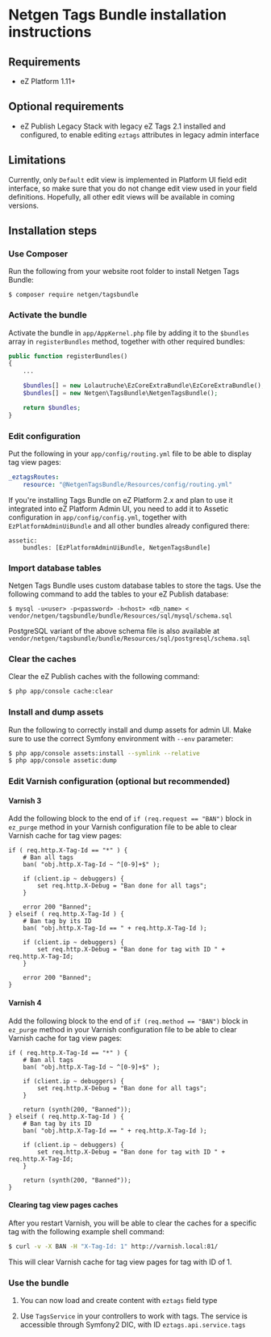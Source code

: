 Netgen Tags Bundle installation instructions
============================================

Requirements
------------

* eZ Platform 1.11+

Optional requirements
---------------------

* eZ Publish Legacy Stack with legacy eZ Tags 2.1 installed and configured, to enable editing `eztags` attributes in legacy admin interface

Limitations
-----------

Currently, only `Default` edit view is implemented in Platform UI field edit interface, so make sure that you do not change edit view used in your field definitions. Hopefully, all other edit views will be available in coming versions.

Installation steps
------------------

### Use Composer

Run the following from your website root folder to install Netgen Tags Bundle:

```
$ composer require netgen/tagsbundle
```

### Activate the bundle

Activate the bundle in `app/AppKernel.php` file by adding it to the `$bundles` array in `registerBundles` method, together with other required bundles:

```php
public function registerBundles()
{
    ...

    $bundles[] = new Lolautruche\EzCoreExtraBundle\EzCoreExtraBundle();
    $bundles[] = new Netgen\TagsBundle\NetgenTagsBundle();

    return $bundles;
}
```

### Edit configuration

Put the following in your `app/config/routing.yml` file to be able to display tag view pages:

```yml
_eztagsRoutes:
    resource: "@NetgenTagsBundle/Resources/config/routing.yml"
```

If you're installing Tags Bundle on eZ Platform 2.x and plan to use it integrated into eZ Platform Admin UI, you need to add it to Assetic configuration in `app/config/config.yml`, together with `EzPlatformAdminUiBundle` and all other bundles already configured there:

```
assetic:
    bundles: [EzPlatformAdminUiBundle, NetgenTagsBundle]
```

### Import database tables

Netgen Tags Bundle uses custom database tables to store the tags. Use the following command to add the tables to your eZ Publish database:

```
$ mysql -u<user> -p<password> -h<host> <db_name> < vendor/netgen/tagsbundle/bundle/Resources/sql/mysql/schema.sql 
```

PostgreSQL variant of the above schema file is also available at `vendor/netgen/tagsbundle/bundle/Resources/sql/postgresql/schema.sql`

### Clear the caches

Clear the eZ Publish caches with the following command:

```bash
$ php app/console cache:clear
```

### Install and dump assets

Run the following to correctly install and dump assets for admin UI. Make sure to use the correct Symfony environment with `--env` parameter:

```bash
$ php app/console assets:install --symlink --relative
$ php app/console assetic:dump
```

### Edit Varnish configuration (optional but recommended)

#### Varnish 3

Add the following block to the end of `if (req.request == "BAN")` block in `ez_purge` method in your Varnish configuration file to be able to clear Varnish cache for tag view pages:

```varnish
if ( req.http.X-Tag-Id == "*" ) {
    # Ban all tags
    ban( "obj.http.X-Tag-Id ~ ^[0-9]+$" );

    if (client.ip ~ debuggers) {
        set req.http.X-Debug = "Ban done for all tags";
    }

    error 200 "Banned";
} elseif ( req.http.X-Tag-Id ) {
    # Ban tag by its ID
    ban( "obj.http.X-Tag-Id == " + req.http.X-Tag-Id );

    if (client.ip ~ debuggers) {
        set req.http.X-Debug = "Ban done for tag with ID " + req.http.X-Tag-Id;
    }

    error 200 "Banned";
}
```

#### Varnish 4

Add the following block to the end of `if (req.method == "BAN")` block in `ez_purge` method in your Varnish configuration file to be able to clear Varnish cache for tag view pages:

```varnish
if ( req.http.X-Tag-Id == "*" ) {
    # Ban all tags
    ban( "obj.http.X-Tag-Id ~ ^[0-9]+$" );

    if (client.ip ~ debuggers) {
        set req.http.X-Debug = "Ban done for all tags";
    }

    return (synth(200, "Banned"));
} elseif ( req.http.X-Tag-Id ) {
    # Ban tag by its ID
    ban( "obj.http.X-Tag-Id == " + req.http.X-Tag-Id );

    if (client.ip ~ debuggers) {
        set req.http.X-Debug = "Ban done for tag with ID " + req.http.X-Tag-Id;
    }

    return (synth(200, "Banned"));
}
```

#### Clearing tag view pages caches

After you restart Varnish, you will be able to clear the caches for a specific tag with the following example shell command:

```bash
$ curl -v -X BAN -H "X-Tag-Id: 1" http://varnish.local:81/
```

This will clear Varnish cache for tag view pages for tag with ID of 1.

### Use the bundle

1) You can now load and create content with `eztags` field type

2) Use `TagsService` in your controllers to work with tags. The service is accessible through Symfony2 DIC, with ID `eztags.api.service.tags`
